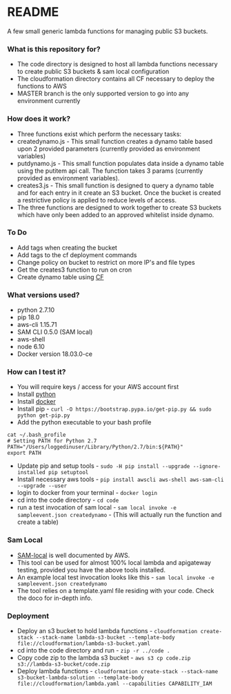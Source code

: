 # README #
A few small generic lambda functions for managing public S3 buckets.

### What is this repository for? ###
* The code directory is designed to host all lambda functions necessary to create public S3 buckets & sam local configuration
* The cloudformation directory contains all CF necessary to deploy the functions to AWS
* MASTER branch is the only supported version to go into any environment currently

### How does it work? ###
* Three functions exist which perform the necessary tasks:
* createdynamo.js - This small function creates a dynamo table based upon 2 provided parameters (currently provided as environment variables)
* putdynamo.js - This small function populates data inside a dynamo table using the putitem api call. The function takes 3 params (currently provided as environment variables).
* creates3.js - This small function is designed to query a dynamo table and for each entry in it create an S3 bucket. Once the bucket is created a restrictive policy is applied to reduce levels of access.
* The three functions are designed to work together to create S3 buckets which have only been added to an approved whitelist inside dynamo.

### To Do ###
* Add tags when creating the bucket
* Add tags to the cf deployment commands
* Change policy on bucket to restrict on more IP's and file types
* Get the creates3 function to run on cron
* Create dynamo table using [CF](https://docs.aws.amazon.com/AWSCloudFormation/latest/UserGuide/aws-resource-dynamodb-table.html)

### What versions used? ###
* python 2.7.10
* pip 18.0
* aws-cli 1.15.71
* SAM CLI 0.5.0 (SAM local)
* aws-shell
* node 6.10
* Docker version 18.03.0-ce

### How can I test it? ###
* You will require keys / access for your AWS account first
* Install [python](https://www.python.org/downloads/)
* Install [docker](https://docs.docker.com/docker-for-mac/install/)
* Install pip - `curl -O https://bootstrap.pypa.io/get-pip.py && sudo python get-pip.py`
* Add the python executable to your bash profile
```
cat ~/.bash_profile
# Setting PATH for Python 2.7
PATH="/Users/loggedinuser/Library/Python/2.7/bin:${PATH}"
export PATH
```
* Update pip and setup tools - `sudo -H pip install --upgrade --ignore-installed pip setuptool`
* Install necessary aws tools - `pip install awscli aws-shell aws-sam-cli --upgrade --user`
* login to docker from your terminal - `docker login`
* cd into the code directory - `cd code`
* run a test invocation of sam local - `sam local invoke -e sampleevent.json createdynamo` - (This will actually run the function and create a table)

### Sam Local ###
* [SAM-local](https://docs.aws.amazon.com/lambda/latest/dg/test-sam-cli.html) is well documented by AWS.
* This tool can be used for almost 100% local lambda and apigateway testing, provided you have the above tools installed.
* An example local test invocation looks like this - `sam local invoke -e sampleevent.json createdynamo`
* The tool relies on a template.yaml file residing with your code. Check the doco for in-depth info.

### Deployment ###
* Deploy an s3 bucket to hold lambda functions - `cloudformation create-stack --stack-name lambda-s3-bucket --template-body file://cloudformation/lambda-s3-bucket.yaml`
* cd into the code directory and run - `zip -r ../code .`
* Copy code zip to the lambda s3 bucket -  `aws s3 cp code.zip s3://lambda-s3-bucket/code.zip`
* Deploy lambda functions - `cloudformation create-stack --stack-name s3-bucket-lambda-solution --template-body file://cloudformation/lambda.yaml --capabilities CAPABILITY_IAM`
